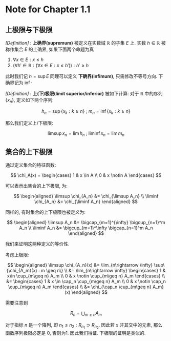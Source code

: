 # Note for Chapter 1.1

## 上极限与下极限

_[Definition]_ : **上确界(supremum)** 被定义在实数域 $\mathbb{R}$ 的子集 $E$ 上. 实数 $h \in \mathbb{R}$ 被称作集合 $E$ 的上确界, 如果下面两个命题为真
1.  $\forall x \in E : x \leq h$
2.  $(\forall h' \in \mathbb{R}: (\forall x \in E : x \leq h')) : h'\geq h$

此时我们记 $h = \sup E$ 同理可以定义 **下确界(infimum)**, 只需修改不等号方向. 下确界记为 $\inf \cdot$

_[Definition]_ : **上(下)极限(limit superior/inferior)** 被如下计算: 对于 $\mathbb{R}$ 中的序列 $\{x_n\}$, 定义如下两个序列:

$$
h_n = \sup\{x_k: k\geq n\} \ ; \ m_n = \inf\{x_k: k\geq n\}
$$

那么我们定义上/下极限:

$$
\limsup x_n = \lim h_n \ ; \ \liminf x_n = \lim m_n
$$


## 集合的上下极限

通过定义集合的特征函数:

$$
\chi_A(x) = \begin{cases}
1 & x \in A \\
0 & x \notin A
\end{cases}
$$

可以表示出集合的上下极限, 为:

$$
\begin{aligned}
\limsup \chi_{A_n} &= \chi_{\limsup A_n} \\
\liminf \chi_{A_n} &= \chi_{\liminf A_n}
\end{aligned}
$$

同样的, 有时集合的上下极限也被定义为:

$$
\begin{aligned}
\limsup A_n &= \bigcap_{m=1}^{\infty} \bigcup_{n=1}^m A_n \\
\liminf A_n &= \bigcup_{m=1}^\infty \bigcap_{n=1}^m A_n
\end{aligned}
$$

我们来证明这两种定义的等价性.

考虑上极限:

$$
\begin{aligned}
\limsup \chi_{A_n}(x) &= \lim_{n\rightarrow \infty} \sup\{\chi_{A_m}(x) : m \geq n\} \\
&= \lim_{n\rightarrow \infty} 
\begin{cases}
1 & x\in \cup_{m\geq n} A_m  \\
0 & x \notin \cup_{m\geq n} A_m
\end{cases} \\
&= \begin{cases}
1 & x \in \cap_n \cup_{m\geq n} A_m \\
0 & x \notin \cap_n \cup_{m\geq n} A_m 
\end{cases} \\
&= \chi_{\cap_n \cup_{m\geq n} A_m} (x)
\end{aligned}
$$

需要注意到

$$
R_n =\bigcup_{m\geq n} A_m
$$

对于指标 $n$ 是一个降列, 即 $n_1 \leq n_2 : R_{n_1} \supset R_{n_2}$. 因此若 $x$ 非其交中的元素, 那么函数序列极限必定是 0, 否则为1. 因此我们得证. 下极限的证明是类似的.